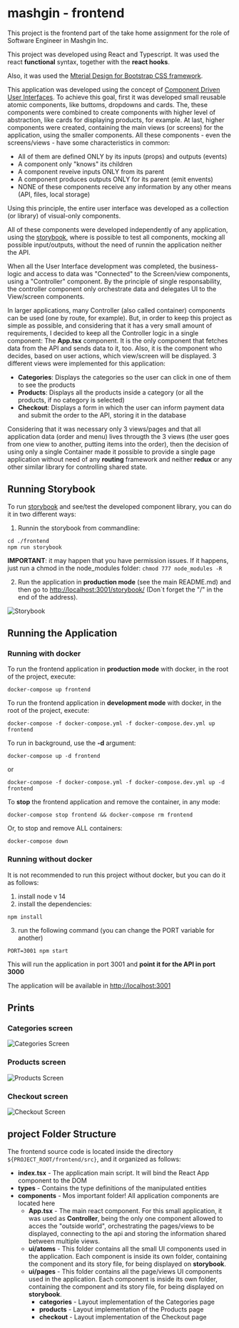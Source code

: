 # mashgin - frontend


This project is the frontend part of the take home assignment for the role of Software Engineer in Mashgin Inc.

This project was developed using React and Typescript. It was used the react **functional** syntax, together with the **react hooks**.

Also, it was used the  [Mterial Design for Bootstrap CSS framework](https://mdbootstrap.com/).

This application was developed using the concept of [Component Driven User Interfaces](https://www.componentdriven.org/). To achieve this goal, first it was developed small reusable atomic components, like buttoms, dropdowns and cards. The, these components were combined to create components with higher level of abstraction, like cards for displaying products, for example. At last, higher components were created, containing the main views (or screens) for the application, using the smaller components. All these components - even the screens/views - have some characteristics in common:

* All of them are defined ONLY by its inputs (props) and outputs (events)
* A component only "knows" its children
* A component reveive inputs ONLY from its parent
* A component produces outputs ONLY for its parent (emit envents)
* NONE of these components receive any information by any other means (API, files, local storage)

Using this principle, the entire user interface was developed as a collection (or library) of visual-only components.

All of these components were developed independently of any application, using the [storybook](https://storybook.js.org/), where is possible to test all components, mocking all possible input/outputs, without the need of runnin the application neither the API.

When all the User Interface development was completed, the business-logic and access to data was "Connected" to the Screen/view components, using a "Controller" component. By the principle of single responsability, the controller component only orchestrate data and delegates UI to the View/screen components.

In larger applications, many Controller (also called container) components can be used (one by route, for example). But, in order to keep this project as simple as possible, and considering that it has a very small amount of requirements, I decided to keep all the Controller logic in a single component: The **App.tsx** component. It is the only component that fetches data from the API and sends data to it, too. Also, it is the component who decides, based on user actions, which view/screen will be displayed. 3 different views were implemented for this application:

* **Categories**: Displays the categories so the user can click in one of them to see the products
* **Products**: Displays all the products inside a category (or all the products, if no category is selected)
* **Checkout**: Displays a form in which the user can inform payment data and submit the order to the API, storing it in the database

Considering that it was necessary only 3 views/pages and that all application data (order and menu) lives througth the 3 views (the user goes from one view to another, putting items into the order), then the decision of using only a single Container made it possible to provide a single page application without need of any **routing** framework and neither **redux** or any other similar library for controlling shared state.

## Running Storybook

To run [storybook](https://storybook.js.org/) and see/test the developed component library, you can do it in two different ways:

1. Runnin the storybook from commandline:

```
cd ./frontend
npm run storybook
```

**IMPORTANT**: it may happen that you have permission issues. If it happens, just run a chmod in the node_modules folder: ```chmod 777 node_modules -R```

2. Run the application in **production mode** (see the main README.md) and then go to [http://localhost:3001/storybook/](http://localhost:3001/storybook/) (Don`t forget the "/" in the end of the address).

![Storybook](../resources/prints/6-storybook.png?raw=true "Storybook")


## Running the Application

### Running with docker

To run the frontend application in **production mode** with docker, in the root of the project, execute:

```
docker-compose up frontend
```

To run the frontend application in **development mode** with docker, in the root of the project, execute:

```
docker-compose -f docker-compose.yml -f docker-compose.dev.yml up frontend
```

To run in background, use the **-d** argument:

```
docker-compose up -d frontend
```
or
```
docker-compose -f docker-compose.yml -f docker-compose.dev.yml up -d frontend
```

To **stop** the frontend application and remove the container, in any mode:

```
docker-compose stop frontend && docker-compose rm frontend
```

Or, to stop and remove ALL containers:


```
docker-compose down
```



### Running without docker

It is not recommended to run this project without docker, but you can do it as follows:

1. install node v 14
2. install the dependencies:
```
npm install
```
3. run the following command (you can change the PORT variable for another)
```
PORT=3001 npm start
```

This will run the application in port 3001 and **point it for the API in port 3000**

The application will be available in [http://localhost:3001](http://localhost:3001)

## Prints

### Categories screen

![Categories Screen](../resources/prints/1-categories.png?raw=true "Categories")


### Products screen

![Products Screen](../resources/prints/2-products.png?raw=true "Products")

### Checkout screen

![Checkout Screen](../resources/prints/3-checkout.png?raw=true "Checkout")




## project Folder Structure

The frontend source code is located inside the directory ```${PROJECT_ROOT/frontend/src}```, and it organized as follows:

* **index.tsx** - The application main script. It will bind the React App component to the DOM
* **types** - Contains the type definitions of the manipulated entities
* **components** - Mos important folder! All application components are located here
  * **App.tsx** - The main react component. For this small application, it was used as **Controller**, being the only one component allowed to acces the "outside world", orchestrating the pages/views to be displayed, connecting to the api and storing the information shared between multiple views.
  * **ui/atoms** - This folder contains all the small UI components used in the application. Each component is inside its own folder, containing the component and its story file, for being displayed on **storybook**.
  * **ui/pages** - This folder contains all the page/views UI components used in the application. Each component is inside its own folder, containing the component and its story file, for being displayed on **storybook**.
    * **categories** - Layout implementation of the Categories page
    * **products** - Layout implementation of the Products page
    * **checkout** - Layout implementation of the Checkout page